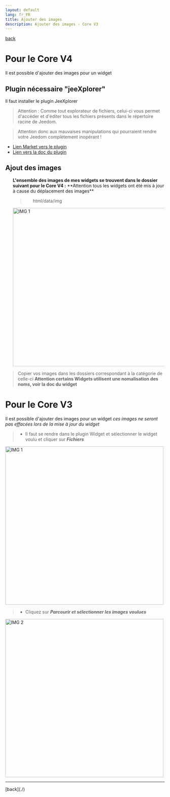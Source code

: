 ```yaml
---
layout: default
lang: fr_FR
title: Ajouter des images
description: Ajouter des images - Core V3
---
```


[back](./)

# Pour le Core V4

Il est possible d'ajouter des images pour un widget

## Plugin nécessaire "jeeXplorer"

Il faut installer le plugin JeeXplorer

> Attention : Comme tout explorateur de fichiers, celui-ci vous permet d'accéder et d'éditer tous les fichiers présents dans le répertoire racine de Jeedom.

> Attention donc aux mauvaises manipulations qui pourraient rendre votre Jeedom complètement inopérant !

<ul>
    <li><a href="https://www.jeedom.com/market/index.php?v=d&p=market&type=plugin&categorie=programming&&name=JeeXplorer">Lien Market vers le plugin</a></li>
    <li><a href="https://kiboost.github.io/jeedom_docs/plugins/jeexplorer/fr_FR/">Lien vers la doc du plugin</a></li>
</ul>

## Ajout des images

<ul>
  <b>L'ensemble des images de mes widgets se trouvent dans le dossier suivant pour le Core V4 :</b>
  **Attention tous les widgets ont été mis à jour à cause du déplacement des images**
    <blockquote>
        <ul>
            html/data/img
        </ul>
    </blockquote>
    <p><img src="../{{site.img}}/add_img_3.png" alt="IMG 1" width="500" /></p>
</ul>

> Copier vos images dans les dossiers correspondant à la catégorie de celle-ci
> <b> Attention certains Widgets utilisent une nomalisation des noms, voir la doc du widget</b>

# Pour le Core V3

Il est possible d'ajouter des images pour un widget <i>ces images ne seront pas effacées lors de la mise à jour du widget</i>

<blockquote>
    <ul>
        <li>Il faut se rendre dans le plugin Widget et sélectionner le widget voulu et cliquer sur <i><b>Fichiers</b></i></li>
    </ul>
</blockquote>
<p><img src="../{{site.img}}/add_img_1.png" alt="IMG 1" width="500" /></p>
<blockquote>
    <ul>
        <li>Cliquez sur <i><b>Parcourir et sélectionner les images voulues</b></i></li>
    </ul>
</blockquote>
<p><img src="../{{site.img}}/add_img_2.png" alt="IMG 2" width="500" /></p>

<hr />
[back](./)
